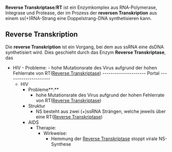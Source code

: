 **Reverse Transkriptase**/**RT** ist ein Enzymkomplex aus RNA-Polymerase, Integrase und Protease, der im Prozess der **reversen Transkription** aus einem ss(+)RNA-Strang eine Doppelstrang-DNA synthetisieren kann.

## Reverse Transkription

Die **reverse Transkription** ist ein Vorgang, bei dem aus ssRNA eine dsDNA synthetisiert wird. Dies geschieht durch das Enzym **Reverse Transkriptase**, das 
- HIV
		- Probleme:
			- hohe Mutationsrate des Virus aufgrund der hohen Fehlerrate von RT([Reverse Transkriptase](%E2%9C%92%20Arbeitsplatz/Reverse%20Transkriptase.md))
--------------------- Portal ---------------------
	- HIV
		- Probleme**:**  
			- hohe Mutationsrate des Virus aufgrund der hohen Fehlerrate von RT([Reverse Transkriptase](%E2%9C%92%20Arbeitsplatz/Reverse%20Transkriptase.md))
		- Struktur
			- NS besteht aus zwei (+)ssRNA Strängen, welche jeweils über eine RT([Reverse Transkriptase](%E2%9C%92%20Arbeitsplatz/Reverse%20Transkriptase.md))
		- AIDS
			- Therapie:
				- Wirkweise:
					- Hemmung der [Reverse Transkriptase](%E2%9C%92%20Arbeitsplatz/Reverse%20Transkriptase.md)  stoppt virale NS-Synthese  
